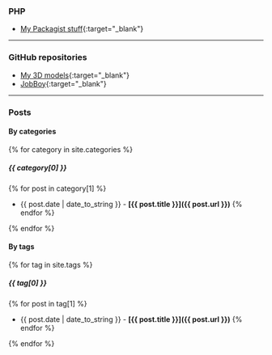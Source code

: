 ### PHP

- [My Packagist stuff](https://packagist.org/packages/dansan/){:target="_blank"}

---

### GitHub repositories

- [My 3D models](https://github.com/danielsan80?utf8=%E2%9C%93&tab=repositories&q=topic%3A3dprint){:target="_blank"}
- [JobBoy](https://github.com/danielsan80?utf8=%E2%9C%93&tab=repositories&q=topic%3Ajobboy){:target="_blank"}


---

### Posts

#### By categories
{% for category in site.categories %}
##### {{ category[0] }}

{% for post in category[1] %}
- {{ post.date | date_to_string }} - **[{{ post.title }}]({{ post.url }})** 
{% endfor %}

{% endfor %}

#### By tags
{% for tag in site.tags %}
##### {{ tag[0] }}

{% for post in tag[1] %}
- {{ post.date | date_to_string }} - **[{{ post.title }}]({{ post.url }})** 
{% endfor %}

{% endfor %}
